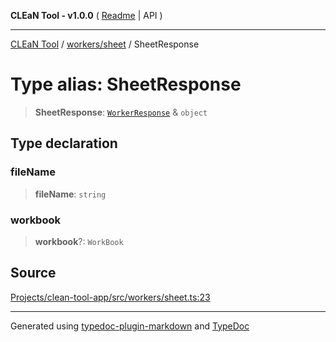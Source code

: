 **CLEaN Tool - v1.0.0** ( [Readme](../../../README.md) \| API )

***

[CLEaN Tool](../../../modules.md) / [workers/sheet](../README.md) / SheetResponse

# Type alias: SheetResponse

> **SheetResponse**: [`WorkerResponse`](../../../types/workers/type-aliases/WorkerResponse.md) & `object`

## Type declaration

### fileName

> **fileName**: `string`

### workbook

> **workbook**?: `WorkBook`

## Source

[Projects/clean-tool-app/src/workers/sheet.ts:23](https://github.com/yuckyh/clean-tool-app/)

***

Generated using [typedoc-plugin-markdown](https://www.npmjs.com/package/typedoc-plugin-markdown) and [TypeDoc](https://typedoc.org/)
